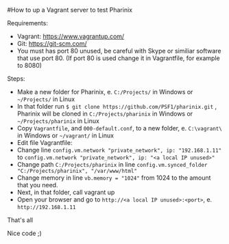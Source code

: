 #How to up a Vagrant server to test Pharinix

Requirements:

* Vagrant: https://www.vagrantup.com/ 
* Git: https://git-scm.com/
* You must has port 80 unused, be careful with Skype or similiar software that use port 80. (If port 80 is used change it in Vagrantfile, for example to 8080)

Steps:

* Make a new folder for Pharinix, e. `C:/Projects/` in Windows or `~/Projects/` in Linux
* In that folder run `$ git clone https://github.com/PSF1/pharinix.git` , Pharinix will be cloned in `C:/Projects/pharinix` in Windows or `~/Projects/pharinix` in Linux
* Copy `Vagrantfile`, and `000-default.conf`, to a new folder, e. `C:\vagrant\` in Windows or `~/vagrant/` in Linux
* Edit file Vagrantfile:
 * Change line `config.vm.network "private_network", ip: "192.168.1.11"` to `config.vm.network "private_network", ip: "<a local IP unused>"`
 * Change path `C:/Projects/pharinix` in line `config.vm.synced_folder "C:/Projects/pharinix", "/var/www/html" ` 
 * Change memory in line `vb.memory = "1024"` from 1024 to the amount that you need.
* Next, in that folder, call vagrant up
* Open your browser and go to `http://<a local IP unused>:<port>`, e. `http://192.168.1.11`

That's all

Nice code ;)